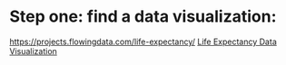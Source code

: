# Step one: find a data visualization:
https://projects.flowingdata.com/life-expectancy/
<a href="https://projects.flowingdata.com/life-expectancy/" target="_blank">Life Expectancy Data Visualization</a>
